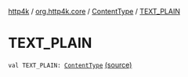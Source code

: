 [http4k](../../index.md) / [org.http4k.core](../index.md) / [ContentType](index.md) / [TEXT_PLAIN](./-t-e-x-t_-p-l-a-i-n.md)

# TEXT_PLAIN

`val TEXT_PLAIN: `[`ContentType`](index.md) [(source)](https://github.com/http4k/http4k/blob/master/http4k-core/src/main/kotlin/org/http4k/core/ContentType.kt#L26)